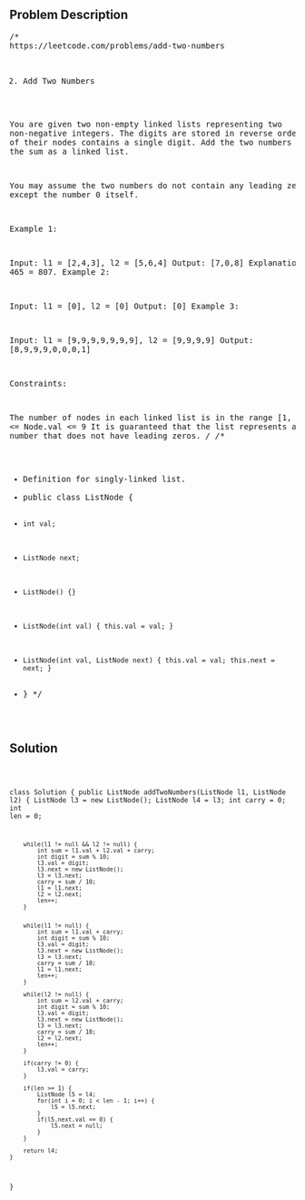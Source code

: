 <!--
<style>
  body { font-family: Arial, sans-serif; }
  .container { max-width: 700px; margin: 0 auto; padding: 10px; }
  .comment-block { background-color: #f9f9f9; padding: 10px; border-left: 5px solid #ccc; overflow-wrap: break-word; white-space: pre-wrap; }
  .code-block { background-color: #f4f4f4; padding: 10px; border: 1px solid #ddd; overflow-wrap: break-word; white-space: pre-wrap; }
</style>
-->

<div class='container'>
<h2>Problem Description</h2>
<div class='comment-block'>
<pre>
/* 
https://leetcode.com/problems/add-two-numbers

2. Add Two Numbers

You are given two non-empty linked lists representing two non-negative integers. 
The digits are stored in reverse order, and each of their nodes contains a single digit. 
Add the two numbers and return the sum as a linked list.

You may assume the two numbers do not contain any leading zero, except the number 0 itself.

 

Example 1:


Input: l1 = [2,4,3], l2 = [5,6,4]
Output: [7,0,8]
Explanation: 342 + 465 = 807.
Example 2:

Input: l1 = [0], l2 = [0]
Output: [0]
Example 3:

Input: l1 = [9,9,9,9,9,9,9], l2 = [9,9,9,9]
Output: [8,9,9,9,0,0,0,1]
 

Constraints:

The number of nodes in each linked list is in the range [1, 100].
0 <= Node.val <= 9
It is guaranteed that the list represents a number that does not have leading zeros.
*/
/**
 * Definition for singly-linked list.
 * public class ListNode {
 *     int val;
 *     ListNode next;
 *     ListNode() {}
 *     ListNode(int val) { this.val = val; }
 *     ListNode(int val, ListNode next) { this.val = val; this.next = next; }
 * }
 */
</pre>
</div>

<h2>Solution</h2>
<div class='code-block'>
<pre><code class='language-java'>


class Solution {
    public ListNode addTwoNumbers(ListNode l1, ListNode l2) {
        ListNode l3 = new ListNode();
        ListNode l4 = l3;
        int carry = 0;
        int len = 0;

        while(l1 != null && l2 != null) {
            int sum = l1.val + l2.val + carry;
            int digit = sum % 10;
            l3.val = digit;
            l3.next = new ListNode();
            l3 = l3.next;
            carry = sum / 10;
            l1 = l1.next;
            l2 = l2.next;
            len++;
        }


        while(l1 != null) {
            int sum = l1.val + carry;
            int digit = sum % 10;
            l3.val = digit;
            l3.next = new ListNode();
            l3 = l3.next;
            carry = sum / 10;
            l1 = l1.next;
            len++;
        }

        while(l2 != null) {
            int sum = l2.val + carry;
            int digit = sum % 10;
            l3.val = digit;
            l3.next = new ListNode();
            l3 = l3.next;
            carry = sum / 10;
            l2 = l2.next;
            len++;
        } 

        if(carry != 0) {
            l3.val = carry;
        }

        if(len >= 1) {
            ListNode l5 = l4;
            for(int i = 0; i < len - 1; i++) {
                l5 = l5.next;
            }
            if(l5.next.val == 0) {
                l5.next = null;
            }
        }

        return l4;
    }
}</code></pre>
</div>
</div>
